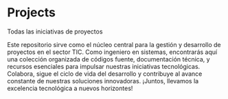 # Projects
Todas las iniciativas de proyectos

Este repositorio sirve como el núcleo central para la gestión y desarrollo de proyectos en el sector TIC. Como ingeniero en sistemas, encontrarás aquí una colección organizada de códigos fuente, documentación técnica, y recursos esenciales para impulsar nuestras iniciativas tecnológicas. Colabora, sigue el ciclo de vida del desarrollo y contribuye al avance constante de nuestras soluciones innovadoras. ¡Juntos, llevamos la excelencia tecnológica a nuevos horizontes!
